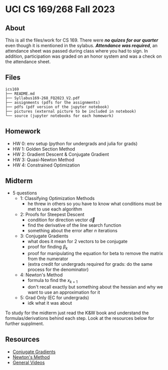 # UCI CS 169/268 Fall 2023

## About
This is all the files/work for CS 169. There were ***no quizes for our quarter*** even though it is mentioned in the sylabus. ***Attendance was required***, an attendance sheet was passed during class where you had to sign. In addition, participation was graded on an honor system and was a check on the attendance sheet.

## Files
```
ics169
├── README.md
├── Syllabus169-268_FQ2023_V2.pdf
├── assignments (pdfs for the assignments)
├── pdfs (pdf version of the jupyter notebook)
├── pictures (external picture to be included in notebook)
└── source (jupyter notebooks for each homework)
```

## Homework
- HW 0: env setup (python for undergrads and julia for grads)
- HW 1: Golden Section Method
- HW 2: Gradient Descent & Conjugate Gradient
- HW 3: Quasi-Newton Method 
- HW 4: Constrained Optimization

## Midterm
- 5 questions
    - 1: Classifying Optimization Methods 
        - he threw in others so you have to know what conditions must be met to use each algorithm
    - 2: Proofs for Steepest Descent
        - condition for direction vector $\vec{d}$
        - find the derivative of the line search function
        - something about the error after $n$ iterations
    - 3: Conjugate Gradients
        - what does it mean for 2 vectors to be conjugate
        - proof for finding $\beta_{k}$
        - proof for manipulating the equation for beta to remove the matrix from the numerator
        - (extra credit for undergrads required for grads: do the same process for the denominator)
    - 4: Newton's Method
        - formula to find the $x_{k+1}$
        - don't recall exactly but something about the hessian and why we want to use an approximation for it
    - 5: Grad Only (EC for undergrads)
        - idk what it was about
        
To study for the midterm just read the K&W book and understand the formulas/derivations behind each step. Look at the resources below for further supplment.

## Resources
- [Conjugate Gradients](https://www.cs.cmu.edu/~quake-papers/painless-conjugate-gradient.pdf)
- [Newton's Method](https://www.youtube.com/watch?v=W7S94pq5Xuo)
- [General Videos](https://youtube.com/playlist?list=PLHAS_3-nESXV6XgW53wSkZHazVE7ZkHAV&si=DQfnwPV4GASaDekF)